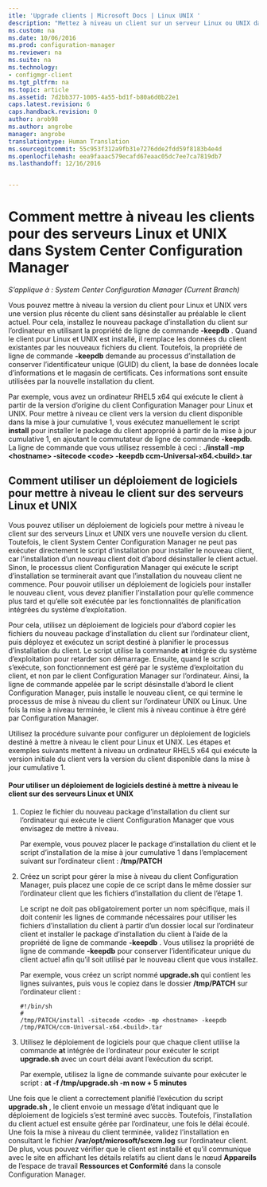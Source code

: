 ```yaml
---
itle: 'Upgrade clients | Microsoft Docs | Linux UNIX '
description: "Mettez à niveau un client sur un serveur Linux ou UNIX dans System Center Configuration Manager."
ms.custom: na
ms.date: 10/06/2016
ms.prod: configuration-manager
ms.reviewer: na
ms.suite: na
ms.technology:
- configmgr-client
ms.tgt_pltfrm: na
ms.topic: article
ms.assetid: 7d2bb377-1005-4a55-bd1f-b80a6d0b22e1
caps.latest.revision: 6
caps.handback.revision: 0
author: arob98
ms.author: angrobe
manager: angrobe
translationtype: Human Translation
ms.sourcegitcommit: 55c953f312a9fb31e7276dde2fdd59f8183b4e4d
ms.openlocfilehash: eea9faaac579ecafd67eaac05dc7ee7ca7819db7
ms.lasthandoff: 12/16/2016


---
```

# <a name="how-to-upgrade-clients-for-linux-and-unix-servers-in-system-center-configuration-manager"></a>Comment mettre à niveau les clients pour des serveurs Linux et UNIX dans System Center Configuration Manager

*S’applique à : System Center Configuration Manager (Current Branch)*

Vous pouvez mettre à niveau la version du client pour Linux et UNIX vers une version plus récente du client sans désinstaller au préalable le client actuel. Pour cela, installez le nouveau package d’installation du client sur l’ordinateur en utilisant la propriété de ligne de commande **-keepdb** . Quand le client pour Linux et UNIX est installé, il remplace les données du client existantes par les nouveaux fichiers du client. Toutefois, la propriété de ligne de commande **-keepdb** demande au processus d’installation de conserver l’identificateur unique (GUID) du client, la base de données locale d’informations et le magasin de certificats. Ces informations sont ensuite utilisées par la nouvelle installation du client.  

 Par exemple, vous avez un ordinateur RHEL5 x64 qui exécute le client à partir de la version d’origine du client Configuration Manager pour Linux et UNIX. Pour mettre à niveau ce client vers la version du client disponible dans la mise à jour cumulative 1, vous exécutez manuellement le script **install** pour installer le package du client approprié à partir de la mise à jour cumulative 1, en ajoutant le commutateur de ligne de commande **-keepdb**. La ligne de commande que vous utilisez ressemble à ceci : **./install -mp <hostname\> -sitecode <code\> -keepdb ccm-Universal-x64.<build\>.tar**  

## <a name="how-to-use-a-software-deployment-to-upgrade-the-client-on-linux-and-unix-servers"></a>Comment utiliser un déploiement de logiciels pour mettre à niveau le client sur des serveurs Linux et UNIX  
 Vous pouvez utiliser un déploiement de logiciels pour mettre à niveau le client sur des serveurs Linux et UNIX vers une nouvelle version du client. Toutefois, le client System Center Configuration Manager ne peut pas exécuter directement le script d’installation pour installer le nouveau client, car l’installation d’un nouveau client doit d’abord désinstaller le client actuel. Sinon, le processus client Configuration Manager qui exécute le script d’installation se terminerait avant que l’installation du nouveau client ne commence. Pour pouvoir utiliser un déploiement de logiciels pour installer le nouveau client, vous devez planifier l’installation pour qu’elle commence plus tard et qu’elle soit exécutée par les fonctionnalités de planification intégrées du système d’exploitation.  

 Pour cela, utilisez un déploiement de logiciels pour d’abord copier les fichiers du nouveau package d’installation du client sur l’ordinateur client, puis déployez et exécutez un script destiné à planifier le processus d’installation du client. Le script utilise la commande **at** intégrée du système d’exploitation pour retarder son démarrage. Ensuite, quand le script s’exécute, son fonctionnement est géré par le système d’exploitation du client, et non par le client Configuration Manager sur l’ordinateur. Ainsi, la ligne de commande appelée par le script désinstalle d’abord le client Configuration Manager, puis installe le nouveau client, ce qui termine le processus de mise à niveau du client sur l’ordinateur UNIX ou Linux. Une fois la mise à niveau terminée, le client mis à niveau continue à être géré par Configuration Manager.  

 Utilisez la procédure suivante pour configurer un déploiement de logiciels destiné à mettre à niveau le client pour Linux et UNIX. Les étapes et exemples suivants mettent à niveau un ordinateur RHEL5 x64 qui exécute la version initiale du client vers la version du client disponible dans la mise à jour cumulative 1.  

#### <a name="to-use-a-software-deployment-to-upgrade-the-client-on-linux-and-unix-servers"></a>Pour utiliser un déploiement de logiciels destiné à mettre à niveau le client sur des serveurs Linux et UNIX  

1.  Copiez le fichier du nouveau package d’installation du client sur l’ordinateur qui exécute le client Configuration Manager que vous envisagez de mettre à niveau.  

     Par exemple, vous pouvez placer le package d’installation du client et le script d’installation de la mise à jour cumulative 1 dans l’emplacement suivant sur l’ordinateur client : **/tmp/PATCH**  

2.  Créez un script pour gérer la mise à niveau du client Configuration Manager, puis placez une copie de ce script dans le même dossier sur l’ordinateur client que les fichiers d’installation du client de l’étape 1.  

     Le script ne doit pas obligatoirement porter un nom spécifique, mais il doit contenir les lignes de commande nécessaires pour utiliser les fichiers d’installation du client à partir d’un dossier local sur l’ordinateur client et installer le package d’installation du client à l’aide de la propriété de ligne de commande **-keepdb** . Vous utilisez la propriété de ligne de commande **-keepdb** pour conserver l’identificateur unique du client actuel afin qu’il soit utilisé par le nouveau client que vous installez.  

     Par exemple, vous créez un script nommé **upgrade.sh** qui contient les lignes suivantes, puis vous le copiez dans le dossier **/tmp/PATCH** sur l’ordinateur client :  

    ```  
    #!/bin/sh  
    #  
    /tmp/PATCH/install -sitecode <code> -mp <hostname> -keepdb /tmp/PATCH/ccm-Universal-x64.<build>.tar  

    ```  

3.  Utilisez le déploiement de logiciels pour que chaque client utilise la commande **at** intégrée de l’ordinateur pour exécuter le script **upgrade.sh** avec un court délai avant l’exécution du script.  

     Par exemple, utilisez la ligne de commande suivante pour exécuter le script : **at -f /tmp/upgrade.sh -m now + 5 minutes**  

 Une fois que le client a correctement planifié l’exécution du script **upgrade.sh** , le client envoie un message d’état indiquant que le déploiement de logiciels s’est terminé avec succès. Toutefois, l’installation du client actuel est ensuite gérée par l’ordinateur, une fois le délai écoulé. Une fois la mise à niveau du client terminée, validez l’installation en consultant le fichier **/var/opt/microsoft/scxcm.log** sur l’ordinateur client. De plus, vous pouvez vérifier que le client est installé et qu’il communique avec le site en affichant les détails relatifs au client dans le nœud **Appareils** de l’espace de travail **Ressources et Conformité** dans la console Configuration Manager.  

